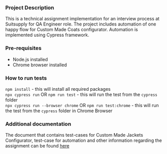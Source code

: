 ### Project Description
This is a technical assignment implementation for an interview process at Suitsupply for QA Engineer role. The project includes automation of one happy flow for Custom Made Coats configurator. Automation is implemented using Cypress framework.
### Pre-requisites
* Node.js installed
* Chrome browser installed

### How to run tests
`npm install` - this will install all required packages<br>
`npx cypress run` OR `npm run test` - this will run the test from the `cypress` folder<br>
`npx cypress run --browser chrome` OR `npm run test:chrome` - this will run the test from the `cypress` folder in Chrome Browser

### Additional documentation
The document that contains test-cases for Custom Made Jackets Configurator, test-case for automation and other information regarding the assignment can be found [here](https://drive.google.com/file/d/1lb-xV1WzjTBjaLa5lQUi3XnePYuQtq9L/view?usp=sharing)
